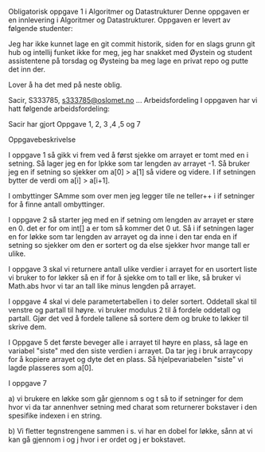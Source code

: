 Obligatorisk oppgave 1 i Algoritmer og Datastrukturer
Denne oppgaven er en innlevering i Algoritmer og Datastrukturer. Oppgaven er levert av følgende studenter:

Jeg har ikke kunnet lage en git commit historik, siden for en slags grunn git hub og intellij funket ikke for meg, jeg har snakket med Øystein og student assistentene på torsdag og Øysteing ba meg lage en privat repo og putte det inn der. 

Lover å ha det med på neste oblig.



Sacir, S333785, s333785@oslomet.no
...
Arbeidsfordeling
I oppgaven har vi hatt følgende arbeidsfordeling:

Sacir har gjort Oppgave 1, 2, 3 ,4 ,5 og 7

Oppgavebeskrivelse

I oppgave 1 så gikk vi frem ved å først sjekke om arrayet er tomt med en i setning.
Så lager jeg en for lpkke som tar lengden av arrayet -1. Så bruker jeg en if setning so sjekker om a[0] > a[1] så videre og videre. I if setningen bytter de verdi om 
a[i] > a[i+1].

I ombyttinger SAmme som over men jeg legger tile ne teller++ i if setninger for å finne antall ombyttinger.

I oppgave 2 så starter jeg med en if setning om lengden av arrayet er støre en 0. det er for om int[] a er tom så kommer det 0 ut. Så i if setningen lager en
for løkke som tar lengden av arrayet og da inne i den tar enda en if setning so sjekker om den er sortert og da else sjekker hvor mange tall er ulike.

I oppgave 3 skal vi returnere antall ulike verdier i arrayet for en usortert liste vi bruker to for løkker så en if for å sjekke om to tall er like, så bruker vi Math.abs hvor vi tar an tall like minus lengden på arrayet.

I oppgave 4  skal vi dele parametertabellen i to deler sortert. Oddetall skal til venstre og partall til høyre. vi bruker modulus 2 til å fordele oddetall og partall.
Gjør det ved å fordele tallene så sortere dem og bruke to løkker til skrive dem. 

I Oppgave 5 det første beveger alle i arrayet til høyre en plass, så lage en variabel "siste" med den siste verdien i arrayet. Da tar jeg i bruk arraycopy for å kopiere arrayet og dyte det en plass. Så hjelpevariabelen "siste" vi lagde plasseres som a[0].

I oppgave 7

a) vi brukere en løkke som går gjennom s og t så to if setninger for dem hvor vi da tar annenhver setning med charat som returnerer bokstaver i den spesifike indexen i en string.

b) Vi fletter tegnstrengene sammen i s. vi har en dobel for løkke, sånn at vi kan gå gjennom i og j hvor i er ordet og j er bokstavet.
